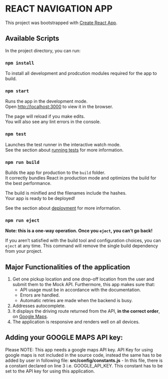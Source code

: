 # REACT NAVIGATION APP

This project was bootstrapped with [Create React App](https://github.com/facebook/create-react-app).

## Available Scripts

In the project directory, you can run:

### `npm install`

To install all development and prodcution modules required for the app to build.

### `npm start`

Runs the app in the development mode.<br>
Open [http://localhost:3000](http://localhost:3000) to view it in the browser.

The page will reload if you make edits.<br>
You will also see any lint errors in the console.

### `npm test`

Launches the test runner in the interactive watch mode.<br>
See the section about [running tests](https://facebook.github.io/create-react-app/docs/running-tests) for more information.

### `npm run build`

Builds the app for production to the `build` folder.<br>
It correctly bundles React in production mode and optimizes the build for the best performance.

The build is minified and the filenames include the hashes.<br>
Your app is ready to be deployed!

See the section about [deployment](https://facebook.github.io/create-react-app/docs/deployment) for more information.

### `npm run eject`

**Note: this is a one-way operation. Once you `eject`, you can’t go back!**

If you aren’t satisfied with the build tool and configuration choices, you can `eject` at any time. This command will remove the single build dependency from your project.

## Major Functionalities of the application 

1. Get one pickup location and one drop-off location from the user and submit them to the Mock API. Furthermore, this app makes sure that:
	- API usage must be in accordance with the documentation.
	- Errors are handled.
	- Automatic retries are made when the backend is busy.
2. Addresses autocomplete.
3. It displays the driving route returned from the API, **in the correct order**, on [Google Maps](https://developers.google.com/maps/).
4. The application is responsive and renders well on all devices.

## Adding your GOOGLE MAPS API key:

Please NOTE: This app needs a google maps API key. API Key for using google maps is not included in the source code, instead the same has to be added by user in following file:
  **src/config/constants.js** - In this file, there is a constant declared on line 3 i.e. GOOGLE_API_KEY. This constant has to be set to the API key for using this application.


